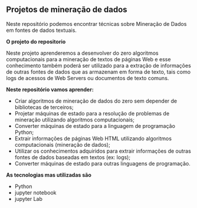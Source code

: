 ## Projetos de mineração de dados

Neste repositório podemos encontrar técnicas sobre Mineração de Dados em fontes de dados textuais.

**O projeto do repositorio**

Neste projeto aprenderemos a desenvolver do zero algoritmos computacionais para a mineração de textos de páginas Web e esse conhecimento também poderá ser utilizado para a extração de informações de outras fontes de dados que as armazenam em forma de texto, tais como logs de acessos de Web Servers ou documentos de texto comuns.

**Neste repositório vamos aprender:**
- Criar algoritmos de mineração de dados do zero sem depender de bibliotecas de terceiros;
- Projetar máquinas de estado para a resolução de problemas de mineração utilizando algoritmos computacionais;
- Converter máquinas de estado para a linguagem de programação Python;
- Extrair informações de páginas Web HTML utilizando algoritmos computacionais (mineração de dados);
- Utilizar os conhecimentos adquiridos para extrair informações de outras fontes de dados baseadas em textos (ex: logs);
- Converter máquinas de estado para outras linguagens de programação.

**As tecnologias mas utilizadas são**

- Python
- jupyter notebook
- jupyter Lab
